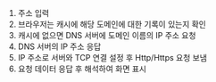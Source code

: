 1. 주소 입력
2. 브라우저는 캐시에 해당 도메인에 대한 기록이 있는지 확인
3. 캐시에 없으면 DNS 서버에 도메인 이름의 IP 주소 요청
4. DNS 서버의 IP 주소 응답
5. IP 주소로 서버와 TCP 연결 설정 후 Http/Https 요청 보냄
6. 요청 데이터 응답 후 해석하여 화면 표시
